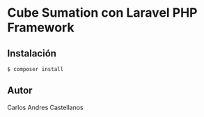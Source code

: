 # Cube Sumation con Laravel PHP Framework



## Instalación

```
$ composer install

```
## Autor

Carlos Andres Castellanos